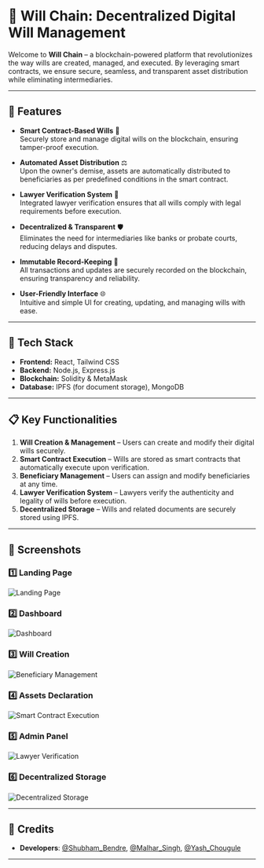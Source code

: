 # 🔗 Will Chain: Decentralized Digital Will Management

Welcome to **Will Chain** – a blockchain-powered platform that revolutionizes the way wills are created, managed, and executed. By leveraging smart contracts, we ensure secure, seamless, and transparent asset distribution while eliminating intermediaries.

---

## 🌟 Features

- **Smart Contract-Based Wills** 🔐  
  Securely store and manage digital wills on the blockchain, ensuring tamper-proof execution.  

- **Automated Asset Distribution** ⚖️  
  Upon the owner's demise, assets are automatically distributed to beneficiaries as per predefined conditions in the smart contract.  

- **Lawyer Verification System** 📜  
  Integrated lawyer verification ensures that all wills comply with legal requirements before execution.  

- **Decentralized & Transparent** 🛡️  
  Eliminates the need for intermediaries like banks or probate courts, reducing delays and disputes.  

- **Immutable Record-Keeping** 📂  
  All transactions and updates are securely recorded on the blockchain, ensuring transparency and reliability.  

- **User-Friendly Interface** 🌐  
  Intuitive and simple UI for creating, updating, and managing wills with ease.  

---

## 🚀 Tech Stack

- **Frontend:** React, Tailwind CSS  
- **Backend:** Node.js, Express.js  
- **Blockchain:** Solidity & MetaMask 
- **Database:** IPFS (for document storage), MongoDB  

---

## 📋 Key Functionalities

1. **Will Creation & Management** – Users can create and modify their digital wills securely.  
2. **Smart Contract Execution** – Wills are stored as smart contracts that automatically execute upon verification.  
3. **Beneficiary Management** – Users can assign and modify beneficiaries at any time.  
4. **Lawyer Verification System** – Lawyers verify the authenticity and legality of wills before execution.  
5. **Decentralized Storage** – Wills and related documents are securely stored using IPFS.  

---

## 📸 **Screenshots**  

### 1️⃣ Landing Page  
![Landing Page](./Screenshots/landing_page.png)  

### 2️⃣ Dashboard  
![Dashboard](./Screenshots/dashboard.png)  

### 3️⃣ Will Creation  
![Beneficiary Management](./Screenshots/will.png)  

### 4️⃣ Assets Declaration 
![Smart Contract Execution](./Screenshots/asset.png)  

### 5️⃣ Admin Panel
![Lawyer Verification](./Screenshots/admin.png)  

### 6️⃣ Decentralized Storage  
![Decentralized Storage](./Screenshots/decentralized_storage.png)  

---

## 📜 **Credits**  
- **Developers**: [@Shubham_Bendre](https://github.com/Shubham-Bendre), [@Malhar_Singh](https://github.com/Malhar2400), [@Yash_Chougule](https://github.com/YxASH)

---
